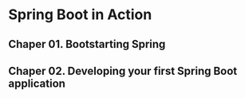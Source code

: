 # Spring Boot in Action

## Chaper 01. Bootstarting Spring

## Chaper 02. Developing your first Spring Boot application
